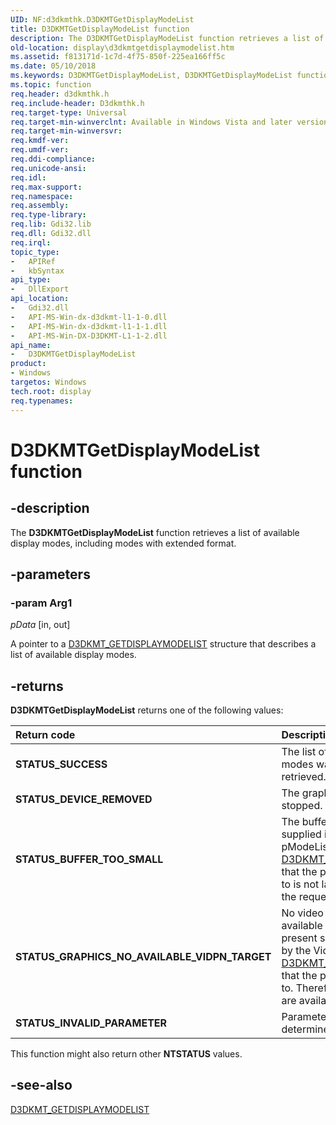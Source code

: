 ```yaml
---
UID: NF:d3dkmthk.D3DKMTGetDisplayModeList
title: D3DKMTGetDisplayModeList function
description: The D3DKMTGetDisplayModeList function retrieves a list of available display modes, including modes with extended format.
old-location: display\d3dkmtgetdisplaymodelist.htm
ms.assetid: f813171d-1c7d-4f75-850f-225ea166ff5c
ms.date: 05/10/2018
ms.keywords: D3DKMTGetDisplayModeList, D3DKMTGetDisplayModeList function [Display Devices], OpenGL_Functions_a132bdb6-955b-4af3-a928-f834f5fdf440.xml, d3dkmthk/D3DKMTGetDisplayModeList, display.d3dkmtgetdisplaymodelist
ms.topic: function
req.header: d3dkmthk.h
req.include-header: D3dkmthk.h
req.target-type: Universal
req.target-min-winverclnt: Available in Windows Vista and later versions of the Windows operating systems.
req.target-min-winversvr: 
req.kmdf-ver: 
req.umdf-ver: 
req.ddi-compliance: 
req.unicode-ansi: 
req.idl: 
req.max-support: 
req.namespace: 
req.assembly: 
req.type-library: 
req.lib: Gdi32.lib
req.dll: Gdi32.dll
req.irql: 
topic_type:
-	APIRef
-	kbSyntax
api_type:
-	DllExport
api_location:
-	Gdi32.dll
-	API-MS-Win-dx-d3dkmt-l1-1-0.dll
-	API-MS-Win-dx-d3dkmt-l1-1-1.dll
-	API-MS-Win-DX-D3DKMT-L1-1-2.dll
api_name:
-	D3DKMTGetDisplayModeList
product:
- Windows
targetos: Windows
tech.root: display
req.typenames: 
---
```


# D3DKMTGetDisplayModeList function

## -description

The <b>D3DKMTGetDisplayModeList</b> function retrieves a list of available display modes, including modes with extended format.

## -parameters

### -param Arg1

*pData* [in, out]

A pointer to a <a href="https://msdn.microsoft.com/library/windows/hardware/ff548036">D3DKMT_GETDISPLAYMODELIST</a> structure that describes a list of available display modes.

## -returns

<b>D3DKMTGetDisplayModeList</b> returns one of the following values:

| **Return code** | **Description** | 
|:--|:--|
| **STATUS_SUCCESS** | The list of available display modes was successfully retrieved. | 
| **STATUS_DEVICE_REMOVED** | The graphics adapter was stopped. | 
| **STATUS_BUFFER_TOO_SMALL** | The buffer that the OpenGL ICD supplied in the pModeListmember of [D3DKMT_GETDISPLAYMODELIST](https://msdn.microsoft.com/library/windows/hardware/ff548036) that the pData parameter points to is not large enough to contain the requested display mode list. | 
| **STATUS_GRAPHICS_NO_AVAILABLE_VIDPN_TARGET** | No video present target is available for use with the video present source that is identified by the VidPnSourceId member of [D3DKMT_GETDISPLAYMODELIST](https://msdn.microsoft.com/library/windows/hardware/ff548036) that the pData parameter points to. Therefore, no display modes are available for this source. | 
| **STATUS_INVALID_PARAMETER** | Parameters were validated and determined to be incorrect. | 

This function might also return other <b>NTSTATUS</b> values.

## -see-also

<a href="https://msdn.microsoft.com/library/windows/hardware/ff548036">D3DKMT_GETDISPLAYMODELIST</a>
 
